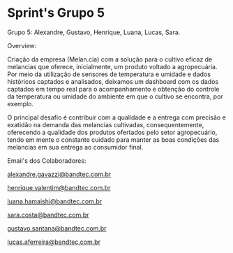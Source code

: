# Sprint's Grupo 5 

Grupo 5:  Alexandre, Gustavo, Henrique, Luana, Lucas, Sara. 

Overview:

Criação da empresa (Melan.cia) com a solução para o cultivo eficaz de melancias que oferece, inicialmente, um produto voltado a agropecuária. Por meio da utilização de sensores de temperatura e umidade e dados históricos captados e analisados, deixamos um dashboard com os dados captados em tempo real para  o acompanhamento e obtenção do controle da temperatura ou umidade do ambiente em que o cultivo se encontra, por exemplo.

O principal desafio é contribuir com a qualidade e a entrega com precisão e exatidão na demanda das melancias cultivadas, consequentemente, oferecendo a qualidade dos produtos ofertados pelo setor agropecuário, tendo em mente o constante cuidado para manter as boas condições das melancias em sua entrega ao consumidor final.


Email's dos Colaboradores:

alexandre.gavazzi@bandtec.com.br

henrique.valentim@bandtec.com.br

luana.hamaishi@bandtec.com.br

sara.costa@bandtec.com.br

gustavo.santana@bandtec.com.br

lucas.aferreira@bandtec.com.br
